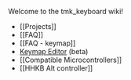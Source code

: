 Welcome to the tmk_keyboard wiki!

- [[Projects]]
- [[FAQ]]
- [[FAQ - keymap]]
- [Keymap Editor](http://tmk.github.io/tmk_keyboard/editor/index.html) (beta)
- [[Compatible Microcontrollers]]
- [[HHKB Alt controller]]